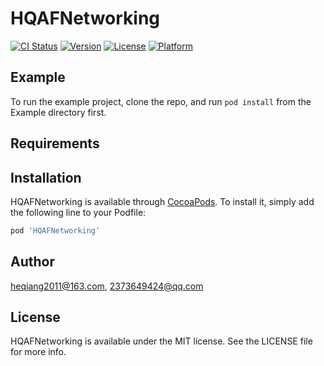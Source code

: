 # HQAFNetworking

[![CI Status](https://img.shields.io/travis/heqiang2011@163.com/HQAFNetworking.svg?style=flat)](https://travis-ci.org/heqiang2011@163.com/HQAFNetworking)
[![Version](https://img.shields.io/cocoapods/v/HQAFNetworking.svg?style=flat)](https://cocoapods.org/pods/HQAFNetworking)
[![License](https://img.shields.io/cocoapods/l/HQAFNetworking.svg?style=flat)](https://cocoapods.org/pods/HQAFNetworking)
[![Platform](https://img.shields.io/cocoapods/p/HQAFNetworking.svg?style=flat)](https://cocoapods.org/pods/HQAFNetworking)

## Example

To run the example project, clone the repo, and run `pod install` from the Example directory first.

## Requirements

## Installation

HQAFNetworking is available through [CocoaPods](https://cocoapods.org). To install
it, simply add the following line to your Podfile:

```ruby
pod 'HQAFNetworking'
```

## Author

heqiang2011@163.com, 2373649424@qq.com

## License

HQAFNetworking is available under the MIT license. See the LICENSE file for more info.
